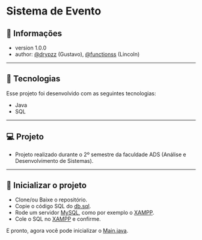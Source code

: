 # Sistema de Evento

## 📰 Informações

- version 1.0.0
- author: [@drypzz](https://github.com/drypzz) (Gustavo), [@functionss](https://github.com/function404) (Lincoln)

---

## 🚀 Tecnologias

Esse projeto foi desenvolvido com as seguintes tecnologias:

- Java
- SQL

---

## 💻 Projeto

- Projeto realizado durante o 2º semestre da faculdade ADS (Análise e Desenvolvimento de Sistemas).

---

## 📌 Inicializar o projeto

- Clone/ou Baixe o repositório.
- Copie o código SQL do [db.sql](https://github.com/drypzz/eventSystem/blob/master/db.sql).
- Rode um servidor [MySQL](https://www.mysql.com), como por exemplo o [XAMPP](https://www.apachefriends.org/pt_br/index.html).
- Cole o SQL no [XAMPP](https://www.apachefriends.org/pt_br/index.html) e confirme.

E pronto, agora você pode inicializar o [Main.java](https://github.com/drypzz/eventSystem/blob/master/src/Main.java).
